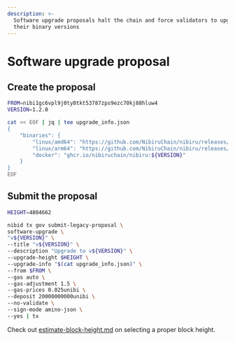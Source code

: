 ```yaml
---
description: >-
  Software upgrade proposals halt the chain and force validators to upgrade
  their binary versions
---
```


# Software upgrade proposal

## Create the proposal

```bash
FROM=nibi1gc6vpl9j0ty8tkt53787zps9ezc70kj88hluw4
VERSION=1.2.0

cat << EOF | jq | tee upgrade_info.json
{
    "binaries": {
        "linux/amd64": "https://github.com/NibiruChain/nibiru/releases/download/v${VERSION}/nibid_${VERSION}_linux_amd64.tar.gz",
        "linux/arm64": "https://github.com/NibiruChain/nibiru/releases/download/v${VERSION}/nibid_${VERSION}_linux_arm64.tar.gz",
        "docker": "ghcr.io/nibiruchain/nibiru:${VERSION}"
    }
}
EOF
```

## Submit the proposal

```bash
HEIGHT=4804662

nibid tx gov submit-legacy-proposal \
software-upgrade \
"v${VERSION}" \
--title "v${VERSION}" \
--description "Upgrade to v${VERSION}" \
--upgrade-height $HEIGHT \
--upgrade-info "$(cat upgrade_info.json)" \
--from $FROM \
--gas auto \
--gas-adjustment 1.5 \
--gas-prices 0.025unibi \
--deposit 20000000000unibi \
--no-validate \
--sign-mode amino-json \
--yes | tx
```

Check out [estimate-block-height.md](../estimate-block-height.md "mention") on selecting a proper block height.
